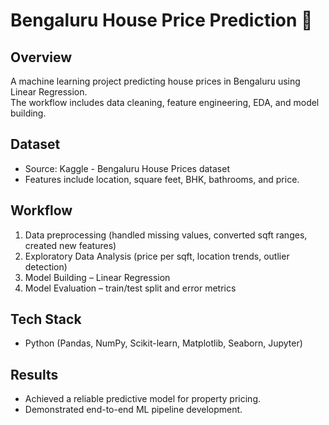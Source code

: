 # Bengaluru House Price Prediction 🏡

## Overview
A machine learning project predicting house prices in Bengaluru using Linear Regression.  
The workflow includes data cleaning, feature engineering, EDA, and model building.

## Dataset
- Source: Kaggle - Bengaluru House Prices dataset
- Features include location, square feet, BHK, bathrooms, and price.

## Workflow
1. Data preprocessing (handled missing values, converted sqft ranges, created new features)
2. Exploratory Data Analysis (price per sqft, location trends, outlier detection)
3. Model Building – Linear Regression
4. Model Evaluation – train/test split and error metrics

## Tech Stack
- Python (Pandas, NumPy, Scikit-learn, Matplotlib, Seaborn, Jupyter)

## Results
- Achieved a reliable predictive model for property pricing.
- Demonstrated end-to-end ML pipeline development.

